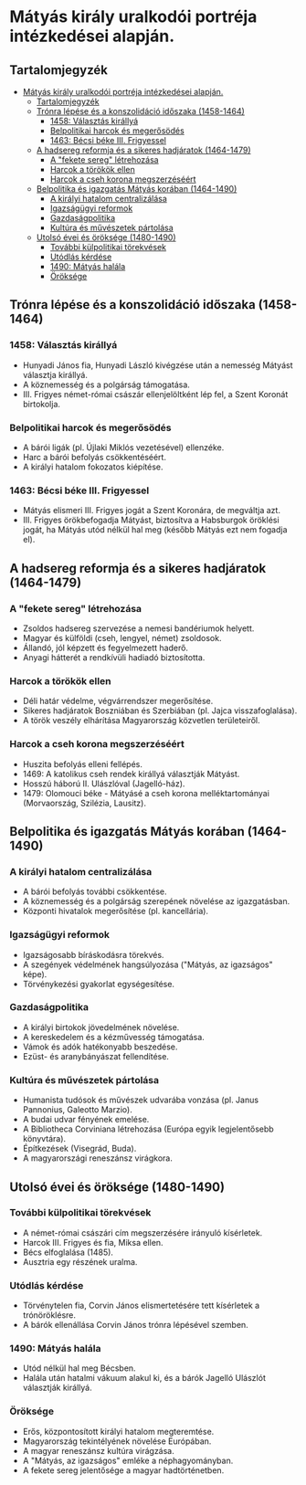 # Mátyás király uralkodói portréja intézkedései alapján.

## Tartalomjegyzék
- [Mátyás király uralkodói portréja intézkedései alapján.](#mátyás-király-uralkodói-portréja-intézkedései-alapján)
  - [Tartalomjegyzék](#tartalomjegyzék)
  - [Trónra lépése és a konszolidáció időszaka (1458-1464)](#trónra-lépése-és-a-konszolidáció-időszaka-1458-1464)
    - [1458: Választás királlyá](#1458-választás-királlyá)
    - [Belpolitikai harcok és megerősödés](#belpolitikai-harcok-és-megerősödés)
    - [1463: Bécsi béke III. Frigyessel](#1463-bécsi-béke-iii-frigyessel)
  - [A hadsereg reformja és a sikeres hadjáratok (1464-1479)](#a-hadsereg-reformja-és-a-sikeres-hadjáratok-1464-1479)
    - [A "fekete sereg" létrehozása](#a-fekete-sereg-létrehozása)
    - [Harcok a törökök ellen](#harcok-a-törökök-ellen)
    - [Harcok a cseh korona megszerzéséért](#harcok-a-cseh-korona-megszerzéséért)
  - [Belpolitika és igazgatás Mátyás korában (1464-1490)](#belpolitika-és-igazgatás-mátyás-korában-1464-1490)
    - [A királyi hatalom centralizálása](#a-királyi-hatalom-centralizálása)
    - [Igazságügyi reformok](#igazságügyi-reformok)
    - [Gazdaságpolitika](#gazdaságpolitika)
    - [Kultúra és művészetek pártolása](#kultúra-és-művészetek-pártolása)
  - [Utolsó évei és öröksége (1480-1490)](#utolsó-évei-és-öröksége-1480-1490)
    - [További külpolitikai törekvések](#további-külpolitikai-törekvések)
    - [Utódlás kérdése](#utódlás-kérdése)
    - [1490: Mátyás halála](#1490-mátyás-halála)
    - [Öröksége](#öröksége)

## Trónra lépése és a konszolidáció időszaka (1458-1464)

### 1458: Választás királlyá

- Hunyadi János fia, Hunyadi László kivégzése után a nemesség Mátyást választja királlyá.
- A köznemesség és a polgárság támogatása.
- III. Frigyes német-római császár ellenjelöltként lép fel, a Szent Koronát birtokolja.

### Belpolitikai harcok és megerősödés

- A bárói ligák (pl. Újlaki Miklós vezetésével) ellenzéke.
- Harc a bárói befolyás csökkentéséért.
- A királyi hatalom fokozatos kiépítése.
 
### 1463: Bécsi béke III. Frigyessel

- Mátyás elismeri III. Frigyes jogát a Szent Koronára, de megváltja azt.
- III. Frigyes örökbefogadja Mátyást, biztosítva a Habsburgok öröklési jogát, ha Mátyás utód nélkül hal meg (később Mátyás ezt nem fogadja el).

## A hadsereg reformja és a sikeres hadjáratok (1464-1479)

### A "fekete sereg" létrehozása

- Zsoldos hadsereg szervezése a nemesi bandériumok helyett.
- Magyar és külföldi (cseh, lengyel, német) zsoldosok.
- Állandó, jól képzett és fegyelmezett haderő.
- Anyagi hátterét a rendkívüli hadiadó biztosította.

### Harcok a törökök ellen

- Déli határ védelme, végvárrendszer megerősítése.
- Sikeres hadjáratok Boszniában és Szerbiában (pl. Jajca visszafoglalása).
- A török veszély elhárítása Magyarország közvetlen területeiről.

### Harcok a cseh korona megszerzéséért

- Huszita befolyás elleni fellépés.
- 1469: A katolikus cseh rendek királlyá választják Mátyást.
- Hosszú háború II. Ulászlóval (Jagelló-ház).
- 1479: Olomouci béke - Mátyásé a cseh korona melléktartományai (Morvaország, Szilézia, Lausitz).

## Belpolitika és igazgatás Mátyás korában (1464-1490)

### A királyi hatalom centralizálása

- A bárói befolyás további csökkentése.
- A köznemesség és a polgárság szerepének növelése az igazgatásban.
- Központi hivatalok megerősítése (pl. kancellária).

### Igazságügyi reformok

- Igazságosabb bíráskodásra törekvés.
- A szegények védelmének hangsúlyozása ("Mátyás, az igazságos" képe).
- Törvénykezési gyakorlat egységesítése.

### Gazdaságpolitika

- A királyi birtokok jövedelmének növelése.
- A kereskedelem és a kézművesség támogatása.
- Vámok és adók hatékonyabb beszedése.
- Ezüst- és aranybányászat fellendítése.

### Kultúra és művészetek pártolása

- Humanista tudósok és művészek udvarába vonzása (pl. Janus Pannonius, Galeotto Marzio).
- A budai udvar fényének emelése.
- A Bibliotheca Corviniana létrehozása (Európa egyik legjelentősebb könyvtára).
- Építkezések (Visegrád, Buda).
- A magyarországi reneszánsz virágkora.

## Utolsó évei és öröksége (1480-1490)

### További külpolitikai törekvések

- A német-római császári cím megszerzésére irányuló kísérletek.
- Harcok III. Frigyes és fia, Miksa ellen.
- Bécs elfoglalása (1485).
- Ausztria egy részének uralma.

### Utódlás kérdése

- Törvénytelen fia, Corvin János elismertetésére tett kísérletek a trónöröklésre.
- A bárók ellenállása Corvin János trónra lépésével szemben.

### 1490: Mátyás halála

- Utód nélkül hal meg Bécsben.
- Halála után hatalmi vákuum alakul ki, és a bárók Jagelló Ulászlót választják királlyá.

### Öröksége

- Erős, központosított királyi hatalom megteremtése.
- Magyarország tekintélyének növelése Európában.
- A magyar reneszánsz kultúra virágzása.
- A "Mátyás, az igazságos" emléke a néphagyományban.
- A fekete sereg jelentősége a magyar hadtörténetben.